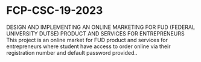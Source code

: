 # FCP-CSC-19-2023
DESIGN AND IMPLEMENTING AN ONLINE MARKETING FOR FUD (FEDERAL UNIVERSITY DUTSE) PRODUCT AND SERVICES FOR ENTREPRENEURS This project is an online market for FUD product and services for entrepreneurs where student have access to order online via their registration number and default password provided..

